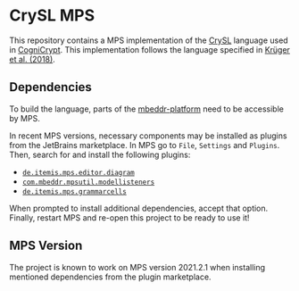 # CrySL MPS

This repository contains a MPS implementation of the [CrySL](https://www.eclipse.org/cognicrypt/documentation/crysl/) language used in [CogniCrypt](https://www.eclipse.org/cognicrypt/). This implementation follows the language specified in [Krüger et al. (2018)](https://drops.dagstuhl.de/opus/volltexte/2018/9215/pdf/LIPIcs-ECOOP-2018-10.pdf).

## Dependencies

To build the language, parts of the [mbeddr-platform](https://build.mbeddr.com/viewType.html?buildTypeId=Mbeddr2_Mbeddr_Gradle_platform) need to be accessible by MPS.

In recent MPS versions, necessary components may be installed as plugins from the JetBrains marketplace.
In MPS go to `File`, `Settings` and `Plugins`. Then, search for and install the following plugins:

- [`de.itemis.mps.editor.diagram`](https://plugins.jetbrains.com/plugin/13240-de-itemis-mps-editor-diagram)
- [`com.mbeddr.mpsutil.modellisteners`](https://plugins.jetbrains.com/plugin/17130-com-mbeddr-mpsutil-modellisteners)
- [`de.itemis.mps.grammarcells`](https://plugins.jetbrains.com/plugin/13242-de-itemis-mps-grammarcells)

When prompted to install additional dependencies, accept that option.
Finally, restart MPS and re-open this project to be ready to use it!

## MPS Version

The project is known to work on MPS version 2021.2.1 when installing mentioned dependencies from the plugin marketplace.
